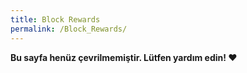 ```yaml
---
title: Block Rewards
permalink: /Block_Rewards/
---
```


**Bu sayfa henüz çevrilmemiştir. Lütfen yardım edin! ❤**

